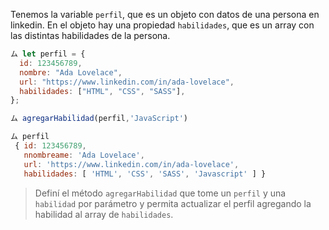 Tenemos la variable `perfil`, que es un objeto con datos de una persona en linkedin.
En el objeto hay una propiedad `habilidades`, que es un array con las distintas habilidades de la persona.

```js
ム let perfil = {
  id: 123456789,
  nombre: "Ada Lovelace",
  url: "https://www.linkedin.com/in/ada-lovelace",
  habilidades: ["HTML", "CSS", "SASS"],
};

ム agregarHabilidad(perfil,'JavaScript')

ム perfil
 { id: 123456789,
   nnombreame: 'Ada Lovelace',
   url: 'https://www.linkedin.com/in/ada-lovelace',
   habilidades: [ 'HTML', 'CSS', 'SASS', 'Javascript' ] }
```

> Definí el método `agregarHabilidad` que tome un `perfil` y una `habilidad` por parámetro y permita actualizar el perfil agregando la habilidad al array de `habilidades`.